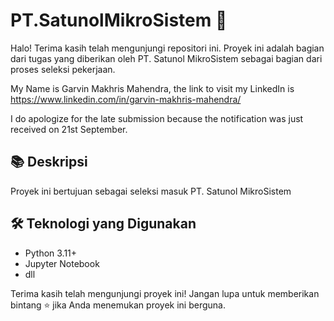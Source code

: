 # PT.SatunolMikroSistem 🚀

Halo! Terima kasih telah mengunjungi repositori ini. Proyek ini adalah bagian dari tugas yang diberikan oleh PT. Satunol MikroSistem sebagai bagian dari proses seleksi pekerjaan.

My Name is Garvin Makhris Mahendra, the link to visit my LinkedIn is https://www.linkedin.com/in/garvin-makhris-mahendra/

I do apologize for the late submission because the notification was just received on 21st September.

## 📚 Deskripsi
Proyek ini bertujuan sebagai seleksi masuk PT. Satunol MikroSistem

## 🛠️ Teknologi yang Digunakan
- Python 3.11+
- Jupyter Notebook
- dll

Terima kasih telah mengunjungi proyek ini! Jangan lupa untuk memberikan bintang ⭐ jika Anda menemukan proyek ini berguna.

